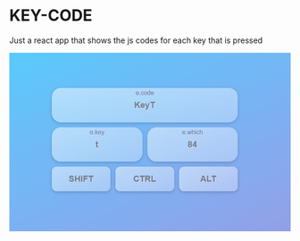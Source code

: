# KEY-CODE

Just a react app that shows the js codes for each key that is pressed

![Screenshot](./screenshot.png)
